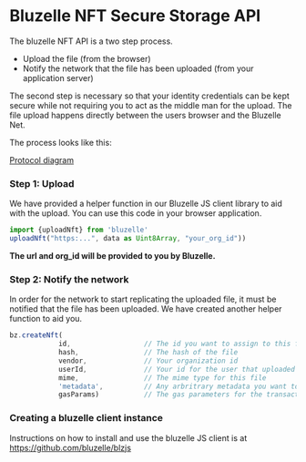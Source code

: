 # Bluzelle NFT Secure Storage API

The bluzelle NFT API is a two step process.  

* Upload the file (from the browser)
* Notify the network that the file has been uploaded (from your application server)

The second step is necessary so that your identity credentials can be kept secure while not requiring you to act as the middle man for the upload.  The file upload happens directly between the users browser and the Bluzelle Net.

The process looks like this:

[Protocol diagram](https://github.com/bluzelle/curium/raw/devel/docs/nft/short%20protocol.png)

### Step 1: Upload

We have provided a helper function in our Bluzelle JS client library to aid with the upload.  You can use this code in your browser application.

````typescript
import {uploadNft} from 'bluzelle'
uploadNft("https:...", data as Uint8Array, "your_org_id"))
````



**The url and org_id will be provided to you by Bluzelle.**

### Step 2: Notify the network

In order for the network to start replicating the uploaded file, it must be notified that the file has been uploaded.  We have created another helper function to aid you.

```typescript
bz.createNft(
            id,                  // The id you want to assign to this file
            hash,                // The hash of the file
            vendor,              // Your organization id 
            userId,              // Your id for the user that uploaded the file
            mime,                // The mime type for this file
            'metadata',          // Any arbritrary metadata you want to store for this file
            gasParams)           // The gas parameters for the transaction (these will be provided to you)
```

### Creating a bluzelle client instance

Instructions on how to install and use the bluzelle JS client is at https://github.com/bluzelle/blzjs

